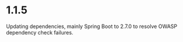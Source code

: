 # 1.1.5

Updating dependencies, mainly Spring Boot to 2.7.0 to resolve OWASP dependency check failures.
